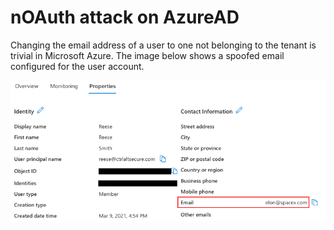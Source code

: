 # nOAuth attack on AzureAD

Changing the email address of a user to one not belonging to the tenant is trivial in Microsoft Azure. The image below shows a spoofed email configured for the user account.

![screenshot](azuread.png)